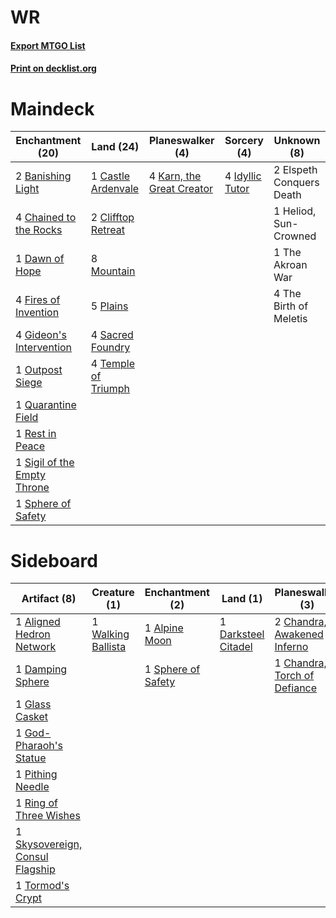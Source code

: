 # WR

#### [Export MTGO List](../collection/WR/WR.txt)
#### [Print on decklist.org](http://decklist.org/?deckmain=2%09Banishing%20Light%0A1%09Castle%20Ardenvale%0A4%09Chained%20to%20the%20Rocks%0A2%09Clifftop%20Retreat%0A1%09Dawn%20of%20Hope%0A2%09Elspeth%20Conquers%20Death%0A4%09Fires%20of%20Invention%0A4%09Gideon's%20Intervention%0A1%09Heliod,%20Sun-Crowned%0A4%09Idyllic%20Tutor%0A4%09Karn,%20the%20Great%20Creator%0A8%09Mountain%0A1%09Outpost%20Siege%0A5%09Plains%0A1%09Quarantine%20Field%0A1%09Rest%20in%20Peace%0A4%09Sacred%20Foundry%0A1%09Sigil%20of%20the%20Empty%20Throne%0A1%09Sphere%20of%20Safety%0A4%09Temple%20of%20Triumph%0A1%09The%20Akroan%20War%0A4%09The%20Birth%20of%20Meletis&deckside=1%09Aligned%20Hedron%20Network%0A1%09Alpine%20Moon%0A2%09Chandra,%20Awakened%20Inferno%0A1%09Chandra,%20Torch%20of%20Defiance%0A1%09Damping%20Sphere%0A1%09Darksteel%20Citadel%0A1%09Glass%20Casket%0A1%09God-Pharaoh's%20Statue%0A1%09Pithing%20Needle%0A1%09Ring%20of%20Three%20Wishes%0A1%09Skysovereign,%20Consul%20Flagship%0A1%09Sphere%20of%20Safety%0A1%09Tormod's%20Crypt%0A1%09Walking%20Ballista)
# Maindeck

|                                           Enchantment (20)                                           |                                          Land (24)                                           |                                          Planeswalker (4)                                          |                                       Sorcery (4)                                        |      Unknown (8)       |
|------------------------------------------------------------------------------------------------------|----------------------------------------------------------------------------------------------|----------------------------------------------------------------------------------------------------|------------------------------------------------------------------------------------------|------------------------|
|2 [Banishing Light](http://gatherer.wizards.com/Pages/Card/Details.aspx?multiverseid=405135)          |1 [Castle Ardenvale](http://gatherer.wizards.com/Pages/Card/Details.aspx?multiverseid=473200) |4 [Karn, the Great Creator](http://gatherer.wizards.com/Pages/Card/Details.aspx?multiverseid=460928)|4 [Idyllic Tutor](http://gatherer.wizards.com/Pages/Card/Details.aspx?multiverseid=152938)|2 Elspeth Conquers Death|
|4 [Chained to the Rocks](http://gatherer.wizards.com/Pages/Card/Details.aspx?multiverseid=373521)     |2 [Clifftop Retreat](http://gatherer.wizards.com/Pages/Card/Details.aspx?multiverseid=443127) |                                                                                                    |                                                                                          |1 Heliod, Sun-Crowned   |
|1 [Dawn of Hope](http://gatherer.wizards.com/Pages/Card/Details.aspx?multiverseid=452758)             |8 [Mountain](http://gatherer.wizards.com/Pages/Card/Details.aspx?multiverseid=439859)         |                                                                                                    |                                                                                          |1 The Akroan War        |
|4 [Fires of Invention](http://gatherer.wizards.com/Pages/Card/Details.aspx?multiverseid=473087)       |5 [Plains](http://gatherer.wizards.com/Pages/Card/Details.aspx?multiverseid=439856)           |                                                                                                    |                                                                                          |4 The Birth of Meletis  |
|4 [Gideon's Intervention](http://gatherer.wizards.com/Pages/Card/Details.aspx?multiverseid=426717)    |4 [Sacred Foundry](http://gatherer.wizards.com/Pages/Card/Details.aspx?multiverseid=405106)   |                                                                                                    |                                                                                          |                        |
|1 [Outpost Siege](http://gatherer.wizards.com/Pages/Card/Details.aspx?multiverseid=433071)            |4 [Temple of Triumph](http://gatherer.wizards.com/Pages/Card/Details.aspx?multiverseid=373560)|                                                                                                    |                                                                                          |                        |
|1 [Quarantine Field](http://gatherer.wizards.com/Pages/Card/Details.aspx?multiverseid=402001)         |                                                                                              |                                                                                                    |                                                                                          |                        |
|1 [Rest in Peace](http://gatherer.wizards.com/Pages/Card/Details.aspx?multiverseid=442021)            |                                                                                              |                                                                                                    |                                                                                          |                        |
|1 [Sigil of the Empty Throne](http://gatherer.wizards.com/Pages/Card/Details.aspx?multiverseid=405377)|                                                                                              |                                                                                                    |                                                                                          |                        |
|1 [Sphere of Safety](http://gatherer.wizards.com/Pages/Card/Details.aspx?multiverseid=420694)         |                                                                                              |                                                                                                    |                                                                                          |                        |


# Sideboard

|                                               Artifact (8)                                               |                                        Creature (1)                                         |                                       Enchantment (2)                                       |                                           Land (1)                                           |                                           Planeswalker (3)                                            |
|----------------------------------------------------------------------------------------------------------|---------------------------------------------------------------------------------------------|---------------------------------------------------------------------------------------------|----------------------------------------------------------------------------------------------|-------------------------------------------------------------------------------------------------------|
|1 [Aligned Hedron Network](http://gatherer.wizards.com/Pages/Card/Details.aspx?multiverseid=401807)       |1 [Walking Ballista](http://gatherer.wizards.com/Pages/Card/Details.aspx?multiverseid=423848)|1 [Alpine Moon](http://gatherer.wizards.com/Pages/Card/Details.aspx?multiverseid=447264)     |1 [Darksteel Citadel](http://gatherer.wizards.com/Pages/Card/Details.aspx?multiverseid=389479)|2 [Chandra, Awakened Inferno](http://gatherer.wizards.com/Pages/Card/Details.aspx?multiverseid=466881) |
|1 [Damping Sphere](http://gatherer.wizards.com/Pages/Card/Details.aspx?multiverseid=443101)               |                                                                                             |1 [Sphere of Safety](http://gatherer.wizards.com/Pages/Card/Details.aspx?multiverseid=420694)|                                                                                              |1 [Chandra, Torch of Defiance](http://gatherer.wizards.com/Pages/Card/Details.aspx?multiverseid=417683)|
|1 [Glass Casket](http://gatherer.wizards.com/Pages/Card/Details.aspx?multiverseid=472977)                 |                                                                                             |                                                                                             |                                                                                              |                                                                                                       |
|1 [God-Pharaoh's Statue](http://gatherer.wizards.com/Pages/Card/Details.aspx?multiverseid=461165)         |                                                                                             |                                                                                             |                                                                                              |                                                                                                       |
|1 [Pithing Needle](http://gatherer.wizards.com/Pages/Card/Details.aspx?multiverseid=129526)               |                                                                                             |                                                                                             |                                                                                              |                                                                                                       |
|1 [Ring of Three Wishes](http://gatherer.wizards.com/Pages/Card/Details.aspx?multiverseid=370580)         |                                                                                             |                                                                                             |                                                                                              |                                                                                                       |
|1 [Skysovereign, Consul Flagship](http://gatherer.wizards.com/Pages/Card/Details.aspx?multiverseid=417807)|                                                                                             |                                                                                             |                                                                                              |                                                                                                       |
|1 [Tormod's Crypt](http://gatherer.wizards.com/Pages/Card/Details.aspx?multiverseid=389723)               |                                                                                             |                                                                                             |                                                                                              |                                                                                                       |

